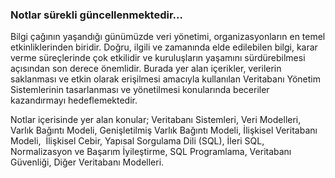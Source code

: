 ### Notlar sürekli güncellenmektedir...

Bilgi çağının yaşandığı günümüzde veri yönetimi, organizasyonların en temel etkinliklerinden biridir. Doğru, ilgili ve zamanında elde edilebilen bilgi, karar verme süreçlerinde çok etkilidir ve kuruluşların yaşamını sürdürebilmesi açısından son derece önemlidir. Burada yer alan içerikler, verilerin saklanması ve etkin olarak erişilmesi amacıyla kullanılan Veritabanı Yönetim Sistemlerinin tasarlanması ve yönetilmesi konularında beceriler kazandırmayı hedeflemektedir.

Notlar içerisinde yer alan konular; Veritabanı Sistemleri, Veri Modelleri, Varlık Bağıntı Modeli, Genişletilmiş Varlık Bağıntı Modeli, İlişkisel Veritabanı Modeli,  İlişkisel Cebir, Yapısal Sorgulama Dili (SQL), İleri SQL, Normalizasyon ve Başarım İyileştirme, SQL Programlama, Veritabanı Güvenliği, Diğer Veritabanı Modelleri.
